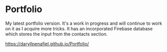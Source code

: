 # Portfolio

My latest portfolio version. It's a work in progress and will continue to work on it as I acquire more tricks.
It has an incorporated Firebase database which stores the input from the contacts section.

https://daryllpenafiel.github.io/Portfolio/
